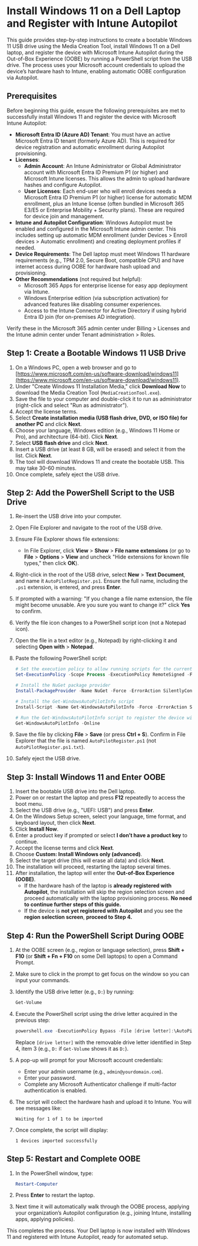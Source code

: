 # Install Windows 11 on a Dell Laptop and Register with Intune Autopilot

This guide provides step-by-step instructions to create a bootable Windows 11 USB drive using the Media Creation Tool, install Windows 11 on a Dell laptop, and register the device with Microsoft Intune Autopilot during the Out-of-Box Experience (OOBE) by running a PowerShell script from the USB drive. The process uses your Microsoft account credentials to upload the device’s hardware hash to Intune, enabling automatic OOBE configuration via Autopilot.

## Prerequisites

Before beginning this guide, ensure the following prerequisites are met to successfully install Windows 11 and register the device with Microsoft Intune Autopilot:

- **Microsoft Entra ID (Azure AD) Tenant**: You must have an active Microsoft Entra ID tenant (formerly Azure AD). This is required for device registration and automatic enrollment during Autopilot provisioning.
- **Licenses**:
  - **Admin Account**: An Intune Administrator or Global Administrator account with Microsoft Entra ID Premium P1 (or higher) and Microsoft Intune licenses. This allows the admin to upload hardware hashes and configure Autopilot.
  - **User Licenses**: Each end-user who will enroll devices needs a Microsoft Entra ID Premium P1 (or higher) license for automatic MDM enrollment, plus an Intune license (often bundled in Microsoft 365 E3/E5 or Enterprise Mobility + Security plans). These are required for device join and management.
- **Intune and Autopilot Configuration**: Windows Autopilot must be enabled and configured in the Microsoft Intune admin center[](https://endpoint.microsoft.com/). This includes setting up automatic MDM enrollment (under Devices > Enroll devices > Automatic enrollment) and creating deployment profiles if needed.
- **Device Requirements**: The Dell laptop must meet Windows 11 hardware requirements (e.g., TPM 2.0, Secure Boot, compatible CPU) and have internet access during OOBE for hardware hash upload and provisioning.
- **Other Recommendations** (not required but helpful):
  - Microsoft 365 Apps for enterprise license for easy app deployment via Intune.
  - Windows Enterprise edition (via subscription activation) for advanced features like disabling consumer experiences.
  - Access to the Intune Connector for Active Directory if using hybrid Entra ID join (for on-premises AD integration).

Verify these in the Microsoft 365 admin center[](https://admin.microsoft.com/) under Billing > Licenses and the Intune admin center under Tenant administration > Roles.

## Step 1: Create a Bootable Windows 11 USB Drive

1. On a Windows PC, open a web browser and go to [https://www.microsoft.com/en-us/software-download/windows11](https://www.microsoft.com/en-us/software-download/windows11).
2. Under "Create Windows 11 Installation Media," click **Download Now** to download the Media Creation Tool (`MediaCreationTool.exe`).
3. Save the file to your computer and double-click it to run as administrator (right-click and select "Run as administrator").
4. Accept the license terms.
5. Select **Create installation media (USB flash drive, DVD, or ISO file) for another PC** and click **Next**.
6. Choose your language, Windows edition (e.g., Windows 11 Home or Pro), and architecture (64-bit). Click **Next**.
7. Select **USB flash drive** and click **Next**.
8. Insert a USB drive (at least 8 GB, will be erased) and select it from the list. Click **Next**.
9. The tool will download Windows 11 and create the bootable USB. This may take 30-60 minutes.
10. Once complete, safely eject the USB drive.

## Step 2: Add the PowerShell Script to the USB Drive

1. Re-insert the USB drive into your computer.
2. Open File Explorer and navigate to the root of the USB drive.
3. Ensure File Explorer shows file extensions:
   - In File Explorer, click **View** > **Show** > **File name extensions** (or go to **File** > **Options** > **View** and uncheck "Hide extensions for known file types," then click **OK**).
4. Right-click in the root of the USB drive, select **New** > **Text Document**, and name it `AutoPilotRegister.ps1`. Ensure the full name, including the `.ps1` extension, is entered, and press **Enter**.
5. If prompted with a warning: "If you change a file name extension, the file might become unusable. Are you sure you want to change it?" click **Yes** to confirm.
6. Verify the file icon changes to a PowerShell script icon (not a Notepad icon).
7. Open the file in a text editor (e.g., Notepad) by right-clicking it and selecting **Open with** > **Notepad**.
8. Paste the following PowerShell script:

   ```powershell
   # Set the execution policy to allow running scripts for the current process 
   Set-ExecutionPolicy -Scope Process -ExecutionPolicy RemoteSigned -Force
   
   # Install the NuGet package provider 
   Install-PackageProvider -Name NuGet -Force -ErrorAction SilentlyContinue
   
   # Install the Get-WindowsAutoPilotInfo script 
   Install-Script -Name Get-WindowsAutoPilotInfo -Force -ErrorAction SilentlyContinue
   
   # Run the Get-WindowsAutoPilotInfo script to register the device with Autopilot
   Get-WindowsAutoPilotInfo -Online
   ```

9. Save the file by clicking **File** > **Save** (or press **Ctrl + S**). Confirm in File Explorer that the file is named `AutoPilotRegister.ps1` (not `AutoPilotRegister.ps1.txt`).
10. Safely eject the USB drive.

## Step 3: Install Windows 11 and Enter OOBE

1. Insert the bootable USB drive into the Dell laptop.
2. Power on or restart the laptop and press **F12** repeatedly to access the boot menu.
3. Select the USB drive (e.g., "UEFI: USB") and press **Enter**.
4. On the Windows Setup screen, select your language, time format, and keyboard layout, then click **Next**.
5. Click **Install Now**.
6. Enter a product key if prompted or select **I don’t have a product key** to continue.
7. Accept the license terms and click **Next**.
8. Choose **Custom: Install Windows only (advanced)**.
9. Select the target drive (this will erase all data) and click **Next**.
10. The installation will proceed, restarting the laptop several times.
11. After installation, the laptop will enter the **Out-of-Box Experience (OOBE)**.
    - If the hardware hash of the laptop is **already registered with Autopilot**, the installation will skip the region selection screen and proceed automatically with the laptop provisioning process. **No need to continue further steps of this guide.**
    - If the device is **not yet registered with Autopilot** and you see the **region selection screen**, **proceed to Step 4.**

## Step 4: Run the PowerShell Script During OOBE

1. At the OOBE screen (e.g., region or language selection), press **Shift + F10** (or **Shift + Fn + F10** on some Dell laptops) to open a Command Prompt.
2. Make sure to click in the prompt to get focus on the window so you can input your commands.
3. Identify the USB drive letter (e.g., `D:`) by running:

   ```powershell
   Get-Volume
   ```

4. Execute the PowerShell script using the drive letter acquired in the previous step:

   ```powershell
   powershell.exe -ExecutionPolicy Bypass -File [drive letter]:\AutoPilotRegister.ps1
   ```

   Replace `[drive letter]` with the removable drive letter identified in Step 4, item 3 (e.g., `D:` if `Get-Volume` shows it as `D:`).

7. A pop-up will prompt for your Microsoft account credentials:
   - Enter your admin username (e.g., `admin@yourdomain.com`).
   - Enter your password.
   - Complete any Microsoft Authenticator challenge if multi-factor authentication is enabled.
8. The script will collect the hardware hash and upload it to Intune. You will see messages like:

   ```
   Waiting for 1 of 1 to be imported
   ```

9. Once complete, the script will display:

   ```
   1 devices imported successfully
   ```

## Step 5: Restart and Complete OOBE

1. In the PowerShell window, type:

   ```powershell
   Restart-Computer
   ```

2. Press **Enter** to restart the laptop.
3. Next time it will automatically walk through the OOBE process, applying your organization’s Autopilot configuration (e.g., joining Intune, installing apps, applying policies).

This completes the process. Your Dell laptop is now installed with Windows 11 and registered with Intune Autopilot, ready for automated setup.
